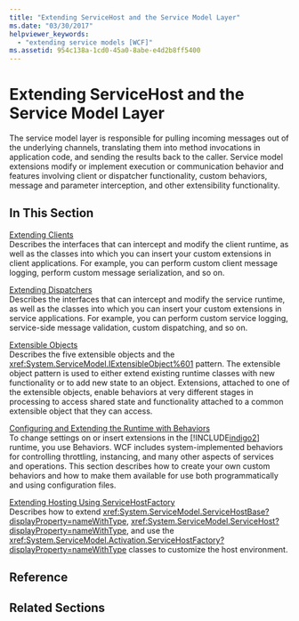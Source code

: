```yaml
---
title: "Extending ServiceHost and the Service Model Layer"
ms.date: "03/30/2017"
helpviewer_keywords: 
  - "extending service models [WCF]"
ms.assetid: 954c138a-1cd0-45a0-8abe-e4d2b8ff5400
---
```

# Extending ServiceHost and the Service Model Layer
The service model layer is responsible for pulling incoming messages out of the underlying channels, translating them into method invocations in application code, and sending the results back to the caller. Service model extensions modify or implement execution or communication behavior and features involving client or dispatcher functionality, custom behaviors, message and parameter interception, and other extensibility functionality.  
  
## In This Section  
 [Extending Clients](../../../../docs/framework/wcf/extending/extending-clients.md)  
 Describes the interfaces that can intercept and modify the client runtime, as well as the classes into which you can insert your custom extensions in client applications. For example, you can perform custom client message logging, perform custom message serialization, and so on.  
  
 [Extending Dispatchers](../../../../docs/framework/wcf/extending/extending-dispatchers.md)  
 Describes the interfaces that can intercept and modify the service runtime, as well as the classes into which you can insert your custom extensions in service applications. For example, you can perform custom service logging, service-side message validation, custom dispatching, and so on.  
  
 [Extensible Objects](../../../../docs/framework/wcf/extending/extensible-objects.md)  
 Describes the five extensible objects and the <xref:System.ServiceModel.IExtensibleObject%601> pattern. The extensible object pattern is used to either extend existing runtime classes with new functionality or to add new state to an object. Extensions, attached to one of the extensible objects, enable behaviors at very different stages in processing to access shared state and functionality attached to a common extensible object that they can access.  
  
 [Configuring and Extending the Runtime with Behaviors](../../../../docs/framework/wcf/extending/configuring-and-extending-the-runtime-with-behaviors.md)  
 To change settings on or insert extensions in the [!INCLUDE[indigo2](../../../../includes/indigo2-md.md)] runtime, you use Behaviors. WCF includes system-implemented behaviors for controlling throttling, instancing, and many other aspects of services and operations. This section describes how to create your own custom behaviors and how to make them available for use both programmatically and using configuration files.  
  
 [Extending Hosting Using ServiceHostFactory](../../../../docs/framework/wcf/extending/extending-hosting-using-servicehostfactory.md)  
 Describes how to extend <xref:System.ServiceModel.ServiceHostBase?displayProperty=nameWithType>, <xref:System.ServiceModel.ServiceHost?displayProperty=nameWithType>, and use the <xref:System.ServiceModel.Activation.ServiceHostFactory?displayProperty=nameWithType> classes to customize the host environment.  
  
## Reference  
  
## Related Sections

